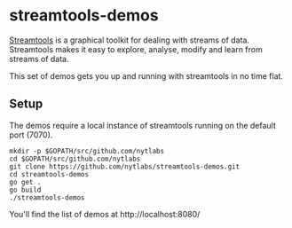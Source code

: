 # streamtools-demos

[Streamtools](https://github.com/nytlabs/streamtools) is a graphical toolkit for dealing with streams of data. Streamtools makes it easy to explore, analyse, modify and learn from streams of data. 

This set of demos gets you up and running with streamtools in no time flat. 

## Setup

The demos require a local instance of streamtools running on the default port (7070).

```code
mkdir -p $GOPATH/src/github.com/nytlabs
cd $GOPATH/src/github.com/nytlabs
git clone https://github.com/nytlabs/streamtools-demos.git
cd streamtools-demos
go get .
go build
./streamtools-demos
```

You'll find the list of demos at http://localhost:8080/
